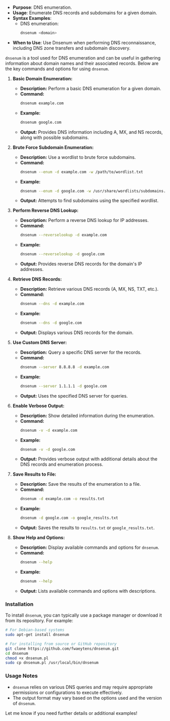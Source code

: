 
   - **Purpose**: DNS enumeration.
   - **Usage**: Enumerate DNS records and subdomains for a given domain.
   - **Syntax Examples**:
     - DNS enumeration:
       ```bash
       dnsenum <domain>
       ```
   - **When to Use**: Use Dnsenum when performing DNS reconnaissance, including DNS zone transfers and subdomain discovery.

`dnsenum` is a tool used for DNS enumeration and can be useful in gathering information about domain names and their associated records. Below are the key commands and options for using `dnsenum`.

1. **Basic Domain Enumeration:**
   - **Description:** Perform a basic DNS enumeration for a given domain.
   - **Command:**
     ```bash
     dnsenum example.com
     ```
   - **Example:**
     ```bash
     dnsenum google.com
     ```
   - **Output:** Provides DNS information including A, MX, and NS records, along with possible subdomains.

2. **Brute Force Subdomain Enumeration:**
   - **Description:** Use a wordlist to brute force subdomains.
   - **Command:**
     ```bash
     dnsenum --enum -d example.com -w /path/to/wordlist.txt
     ```
   - **Example:**
     ```bash
     dnsenum --enum -d google.com -w /usr/share/wordlists/subdomains.txt
     ```
   - **Output:** Attempts to find subdomains using the specified wordlist.

3. **Perform Reverse DNS Lookup:**
   - **Description:** Perform a reverse DNS lookup for IP addresses.
   - **Command:**
     ```bash
     dnsenum --reverselookup -d example.com
     ```
   - **Example:**
     ```bash
     dnsenum --reverselookup -d google.com
     ```
   - **Output:** Provides reverse DNS records for the domain's IP addresses.

4. **Retrieve DNS Records:**
   - **Description:** Retrieve various DNS records (A, MX, NS, TXT, etc.).
   - **Command:**
     ```bash
     dnsenum --dns -d example.com
     ```
   - **Example:**
     ```bash
     dnsenum --dns -d google.com
     ```
   - **Output:** Displays various DNS records for the domain.

5. **Use Custom DNS Server:**
   - **Description:** Query a specific DNS server for the records.
   - **Command:**
     ```bash
     dnsenum --server 8.8.8.8 -d example.com
     ```
   - **Example:**
     ```bash
     dnsenum --server 1.1.1.1 -d google.com
     ```
   - **Output:** Uses the specified DNS server for queries.

6. **Enable Verbose Output:**
   - **Description:** Show detailed information during the enumeration.
   - **Command:**
     ```bash
     dnsenum -v -d example.com
     ```
   - **Example:**
     ```bash
     dnsenum -v -d google.com
     ```
   - **Output:** Provides verbose output with additional details about the DNS records and enumeration process.

7. **Save Results to File:**
   - **Description:** Save the results of the enumeration to a file.
   - **Command:**
     ```bash
     dnsenum -d example.com -o results.txt
     ```
   - **Example:**
     ```bash
     dnsenum -d google.com -o google_results.txt
     ```
   - **Output:** Saves the results to `results.txt` or `google_results.txt`.

8. **Show Help and Options:**
   - **Description:** Display available commands and options for `dnsenum`.
   - **Command:**
     ```bash
     dnsenum --help
     ```
   - **Example:**
     ```bash
     dnsenum --help
     ```
   - **Output:** Lists available commands and options with descriptions.

### **Installation**

To install `dnsenum`, you can typically use a package manager or download it from its repository. For example:

```bash
# For Debian-based systems
sudo apt-get install dnsenum

# For installing from source or GitHub repository
git clone https://github.com/fwaeytens/dnsenum.git
cd dnsenum
chmod +x dnsenum.pl
sudo cp dnsenum.pl /usr/local/bin/dnsenum
```

### **Usage Notes**

- `dnsenum` relies on various DNS queries and may require appropriate permissions or configurations to execute effectively.
- The output format may vary based on the options used and the version of `dnsenum`.

Let me know if you need further details or additional examples!